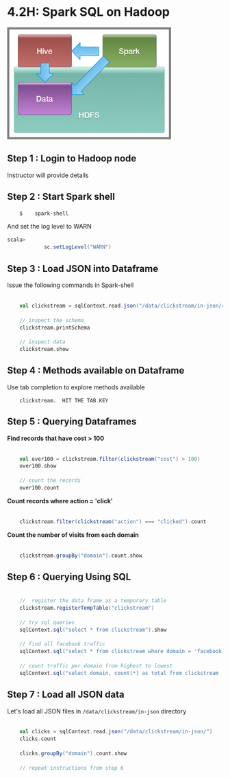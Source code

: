 <link rel='stylesheet' href='../assets/css/main.css'/>

# 4.2H: Spark SQL on Hadoop

<img src="../assets/images/spark-and-hadoop-1.png" style="border: 5px solid grey ; max-width:100%;" />


## Step 1 : Login to Hadoop node
Instructor will provide details


## Step 2 : Start Spark shell

```bash
    $    spark-shell
```

And set the log level to WARN
```scala
scala> 
            sc.setLogLevel("WARN")
```


## Step 3 : Load JSON into Dataframe
Issue the following commands in Spark-shell

```scala

    val clickstream = sqlContext.read.json("/data/clickstream/in-json/clickstream.json")

    // inspect the schema
    clickstream.printSchema

    // inspect data
    clickstream.show
```

## Step 4 : Methods available on Dataframe
Use tab completion to explore methods available

```
    clickstream.  HIT THE TAB KEY
```


## Step 5 : Querying Dataframes

**Find records that have cost > 100**
```scala

    val over100 = clickstream.filter(clickstream("cost") > 100)
    over100.show

    // count the records
    over100.count
```

**Count records where action = 'click'**  
```scala

    clickstream.filter(clickstream("action") === "clicked").count
```

**Count the number of visits from each domain**    
```scala

    clickstream.groupBy("domain").count.show
```

## Step 6 : Querying Using SQL

```scala

    //  register the data frame as a temporary table
    clickstream.registerTempTable("clickstream")

    // try sql queries
    sqlContext.sql("select * from clickstream").show

    // find all facebook traffic
    sqlContext.sql("select * from clickstream where domain = 'facebook.com'").show

    // count traffic per domain from highest to lowest
    sqlContext.sql("select domain, count(*) as total from clickstream  group by domain order by total desc").show

```


## Step 7 : Load all JSON data
Let's load all JSON files in `/data/clickstream/in-json` directory

```scala

    val clicks = sqlContext.read.json("/data/clickstream/in-json/")
    clicks.count

    clicks.groupBy("domain").count.show

    // repeat instructions from step 6
```